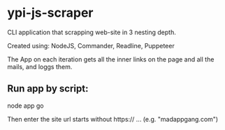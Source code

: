 # ypi-js-scraper

CLI application that scrapping web-site in 3 nesting depth.

Created using: NodeJS, Commander, Readline, Puppeteer

The App on each iteration gets all the inner links on the page and all the mails, and loggs them.

## Run app by script:

node app go

Then enter the site url starts without https:// ... (e.g. "madappgang.com")
